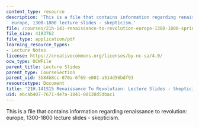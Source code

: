 ```yaml
---
content_type: resource
description: 'This is a file that contains information regarding renaissance to revolution:
  europe, 1300-1800 lecture slides - skepticism.'
file: /courses/21h-141-renaissance-to-revolution-europe-1300-1800-spring-2015/ebcab4077671de7a184100138d5dbac1_MIT21H_141S15_Skepticism.pdf
file_size: 4193762
file_type: application/pdf
learning_resource_types:
- Lecture Notes
license: https://creativecommons.org/licenses/by-nc-sa/4.0/
ocw_type: OCWFile
parent_title: Lecture Slides
parent_type: CourseSection
parent_uid: 3b84b8cc-070a-6f69-e001-a514d56bdf93
resourcetype: Document
title: '21H.141S15 Renaissance To Revolution: Lecture Slides - Skepticism'
uid: ebcab407-7671-de7a-1841-00138d5dbac1
---
```

This is a file that contains information regarding renaissance to revolution: europe, 1300-1800 lecture slides - skepticism.